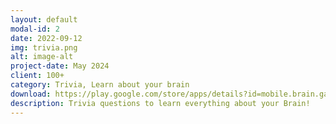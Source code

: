 ```yaml
---
layout: default
modal-id: 2
date: 2022-09-12
img: trivia.png
alt: image-alt
project-date: May 2024
client: 100+
category: Trivia, Learn about your brain
download: https://play.google.com/store/apps/details?id=mobile.brain.games.brain_trivia
description: Trivia questions to learn everything about your Brain! 
---
```


